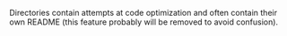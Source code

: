 Directories contain attempts at code optimization and often contain their own README (this feature probably will be removed to avoid confusion).

